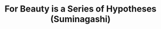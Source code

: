 ---
layout: image
published: true
category: images
type: image

title: For Beauty is a Series of Hypotheses (Suminagashi)

src: for-beauty-suminagashi

caption-title: "For Beauty is a Series of Hypotheses (Suminagashi)"
caption: "suminagashi, silk (photo: Kevin Ryan)"

albums:
    - "000062-01"
    - "bodhi"
---